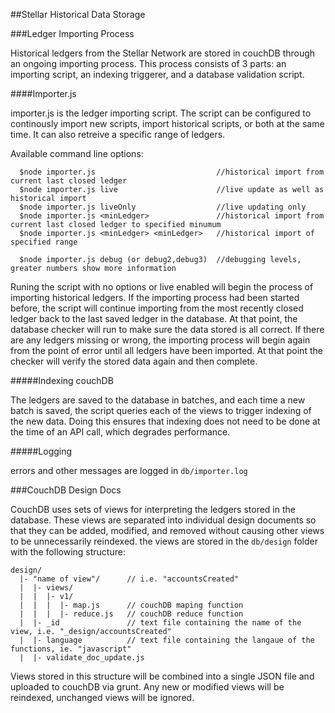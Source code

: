 ##Stellar Historical Data Storage

###Ledger Importing Process

Historical ledgers from the Stellar Network are stored in couchDB through an ongoing importing process. This process consists of 3 parts: an importing script, an indexing triggerer, and a database validation script.

####Importer.js

importer.js is the ledger importing script.  The script can be configured to continously import new scripts, import historical scripts, or both at the same time.  It can also retreive a specific range of ledgers.

Available command line options:
```
  $node importer.js                           //historical import from current last closed ledger
  $node importer.js live                      //live update as well as historical import
  $node importer.js liveOnly                  //live updating only
  $node importer.js <minLedger>               //historical import from current last closed ledger to specified minumum
  $node importer.js <minLedger> <minLedger>   //historical import of specified range
  
  $node importer.js debug (or debug2,debug3)  //debugging levels, greater numbers show more information
```

Runing the script with no options or live enabled will begin the process of importing historical ledgers.  If the importing process had been started before, the script will continue importing from the most recently closed ledger back to the last saved ledger in the database. At that point, the database checker will run to make sure the data stored is all correct.  If there are any ledgers missing or wrong, the importing process will begin again from the point of error until all ledgers have been imported.  At that point the checker will verify the stored data again and then complete.

#####Indexing couchDB

The ledgers are saved to the database in batches, and each time a new batch is saved, the script queries each of the views to trigger indexing of the new data.  Doing this ensures that indexing does not need to be done at the time of an API call, which degrades performance.

#####Logging

errors and other messages are logged in `db/importer.log`

###CouchDB Design Docs

CouchDB uses sets of views for interpreting the ledgers stored in the database.  These views are separated into individual design documents so that they can be added, modified, and removed without causing other views to be unnecessarily reindexed.  the views are stored in the `db/design` folder with the following structure:

```
design/
  |- "name of view"/      // i.e. "accountsCreated" 
  |  |- views/
  |  |  |- v1/
  |  |  |  |- map.js      // couchDB maping function
  |  |  |  |- reduce.js   // couchDB reduce function
  |  |- _id               // text file containing the name of the view, i.e. "_design/accountsCreated" 
  |  |- language          // text file containing the langaue of the functions, ie. "javascript"
  |  |- validate_doc_update.js
```

Views stored in this structure will be combined into a single JSON file and uploaded to couchDB via grunt.  Any new or
modified views will be reindexed, unchanged views will be ignored.


